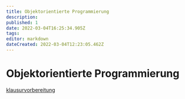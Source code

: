 ```yaml
---
title: Objektorientierte Programmierung
description: 
published: 1
date: 2022-03-04T16:25:34.905Z
tags: 
editor: markdown
dateCreated: 2022-03-04T12:23:05.462Z
---
```


# Objektorientierte Programmierung
[klausurvorbereitung](/fom/semester-2/objektorientiertes-programmieren/klausurvorbereitung)


